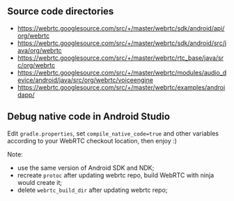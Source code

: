 
## Source code directories

+ https://webrtc.googlesource.com/src/+/master/webrtc/sdk/android/api/org/webrtc
+ https://webrtc.googlesource.com/src/+/master/webrtc/sdk/android/src/java/org/webrtc
+ https://webrtc.googlesource.com/src/+/master/webrtc/rtc_base/java/src/org/webrtc
+ https://webrtc.googlesource.com/src/+/master/webrtc/modules/audio_device/android/java/src/org/webrtc/voiceengine
+ https://webrtc.googlesource.com/src/+/master/webrtc/examples/androidapp/

## Debug native code in Android Studio

Edit `gradle.properties`, set `compile_native_code=true` and other variables according to your WebRTC checkout location, then enjoy :)

Note:

+ use the same version of Android SDK and NDK;
+ recreate `protoc` after updating webrtc repo, build WebRTC with ninja would create it;
+ delete `webrtc_build_dir` after updating webrtc repo;
